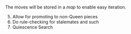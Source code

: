 The moves will be stored in a _map_ to enable easy iteration.

5) Allow for promoting to non-Queen pieces
6) Do rule-checking for stalemates and such
7) Quiescence Search
